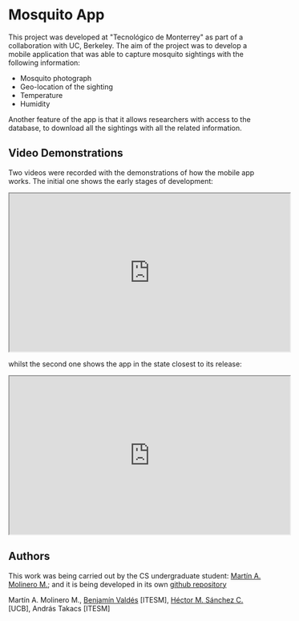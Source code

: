 # Mosquito App

This project was developed at "Tecnológico de Monterrey" as part of a collaboration with UC, Berkeley. The aim of the project was to develop a mobile application that was able to capture mosquito sightings with the following information:
* Mosquito photograph
* Geo-location of the sighting
* Temperature
* Humidity

Another feature of the app is that it allows researchers with access to the database, to download all the sightings with all the related information.

## Video Demonstrations

Two videos were recorded with the demonstrations of how the mobile app works. The initial one shows the early stages of development:

<iframe width="560" height="315" src="https://www.youtube.com/embed/V0J026A8DIE" allowfullscreen></iframe>

whilst the second one shows the app in the state closest to its release:

<iframe width="560" height="315" src="https://www.youtube.com/watch?v=fajQVGXrmIo&t=36s" allowfullscreen></iframe>

## Authors

This work was being carried out by the CS undergraduate student: [Martín A. Molinero M.](https://github.com/MartinMolinero); and it is being developed in its own [github repository](https://github.com/MartinMolinero/mosquito-app)

Martín A. Molinero M., <a href="https://www.researchgate.net/profile/Benjamin_Valdes">Benjamín Valdés</a> [ITESM], <a href="https://chipdelmal.github.io/">Héctor M. Sánchez C.</a> [UCB], András Takacs  [ITESM]
